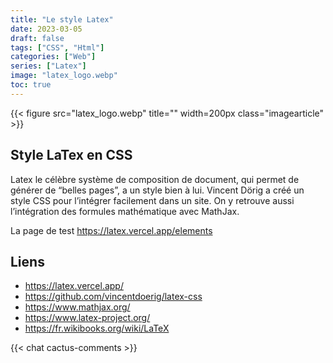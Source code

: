 ```yaml
---
title: "Le style Latex"
date: 2023-03-05
draft: false
tags: ["CSS", "Html"]
categories: ["Web"]
series: ["Latex"]
image: "latex_logo.webp"
toc: true
---
```

{{< figure src="latex_logo.webp" title="" width=200px class="imagearticle" >}}
## Style LaTex en CSS

Latex le célèbre système de composition de document, qui permet de générer de “belles pages”, a un style bien à lui.
Vincent Dörig a créé un style CSS pour l’intégrer facilement dans un site. On y retrouve aussi l’intégration des formules mathématique avec MathJax.

La page de test https://latex.vercel.app/elements

## Liens 
- https://latex.vercel.app/
- https://github.com/vincentdoerig/latex-css
- https://www.mathjax.org/
- https://www.latex-project.org/
- https://fr.wikibooks.org/wiki/LaTeX

{{< chat cactus-comments >}}
